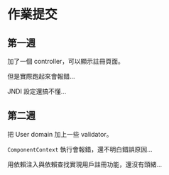 # 作業提交
## 第一週
加了一個 controller，可以顯示註冊頁面。

但是實際跑起來會報錯...

JNDI 設定還搞不懂...

## 第二週
把 User domain 加上一些 validator。

`ComponentContext` 執行會報錯，還不明白錯誤原因...

用依賴注入與依賴查找實現用戶註冊功能，還沒有頭緒...
